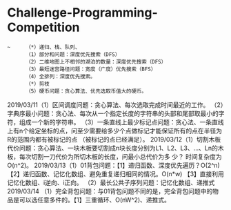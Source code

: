 # Challenge-Programming-Competition
    ~     （*）递归、栈、队列、
          （1）部分和问题：深度优先搜索（DFS）
          （2）二维地图上不相邻的湖泊的数量：深度优先搜索（DFS）
          （3）最短迷宫路径问题：宽度（广度）优先搜索（BFS）
          （4）全排列：深度优先搜索。
          （*）剪枝
          （5）硬币问题：贪心算法、优先选取币值大的硬币。
2019/03/11（1）区间调度问题：贪心算法、每次选取完成时间最近的工作。
          （2）字典序最小问题：贪心法、每次从一个指定长度的字符串的头部和尾部取最小的字符，组成一个新的字符串。
          （3）一条直线上最少标记点问题：贪心法、一条直线上有n个给定坐标的点，问至少需要给多少个点做标记才能保证所有的点在半径为R的范围内都有被标记的点              （被标记的点已经满足）。
2019/03/12（1）切割木板代价问题：贪心算法、一块木板要切割成n块长度分别为L1、L2、L3、...、Ln的木板，每次切割一刀代价为所切木板的长度，问最小总代价为多               少？ 时间复杂度为O(n^2)。
2019/03/13（1）01背包问题：【1】递归函数、深度优先遍历？O(2^n)【2】递归函数、记忆化数组、避免重复递归相同的情况。O(n*w)
                                                 【3】直接利用记忆化数组、i逆向、i正向。
                    （2）最长公共子序列问题：记忆化数组、递推式
2019/03/14 （1）完全背包问题：与01背包问题不同的是，完全背包问题中的物品是可以选任意多件的。【1】三重循环、O(nW^2)、递推式。
